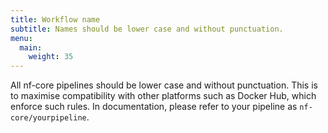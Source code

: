 ```yaml
---
title: Workflow name
subtitle: Names should be lower case and without punctuation.
menu:
  main:
    weight: 35
---
```


All nf-core pipelines should be lower case and without punctuation.
This is to maximise compatibility with other platforms such as Docker Hub, which enforce such rules.
In documentation, please refer to your pipeline as `nf-core/yourpipeline`.

